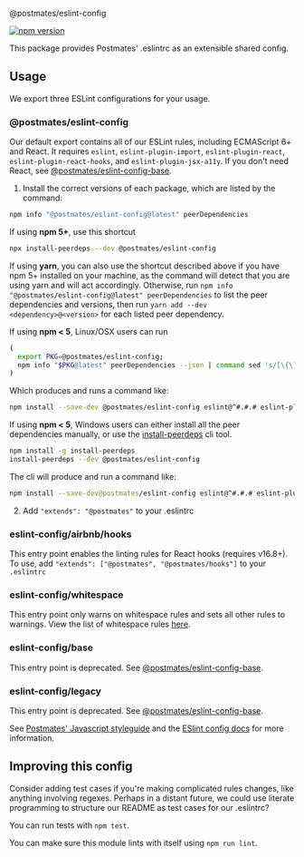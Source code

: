 @postmates/eslint-config

[![npm version](https://badge.fury.io/js/%40postmates%2Feslint-config.svg)](https://badge.fury.io/js/%40postmates%2Feslint-config)

This package provides Postmates' .eslintrc as an extensible shared config.

## Usage

We export three ESLint configurations for your usage.

### @postmates/eslint-config

Our default export contains all of our ESLint rules, including ECMAScript 6+ and React. It requires `eslint`, `eslint-plugin-import`, `eslint-plugin-react`, `eslint-plugin-react-hooks`, and `eslint-plugin-jsx-a11y`. If you don't need React, see [@postmates/eslint-config-base](https://www.npmjs.com/@postmates/eslint-config-base).

1. Install the correct versions of each package, which are listed by the command:

  ```sh
  npm info "@postmates/eslint-config@latest" peerDependencies
  ```

  If using **npm 5+**, use this shortcut

  ```sh
  npx install-peerdeps --dev @postmates/eslint-config
  ```

  If using **yarn**, you can also use the shortcut described above if you have npm 5+ installed on your machine, as the command will detect that you are using yarn and will act accordingly.
  Otherwise, run `npm info "@postmates/eslint-config@latest" peerDependencies` to list the peer dependencies and versions, then run `yarn add --dev <dependency>@<version>` for each listed peer dependency.

  If using **npm < 5**, Linux/OSX users can run

  ```sh
  (
    export PKG=@postmates/eslint-config;
    npm info "$PKG@latest" peerDependencies --json | command sed 's/[\{\},]//g ; s/: /@/g' | xargs npm install --save-dev "$PKG@latest"
  )
  ```

  Which produces and runs a command like:

  ```sh
  npm install --save-dev @postmates/eslint-config eslint@^#.#.# eslint-plugin-jsx-a11y@^#.#.# eslint-plugin-import@^#.#.# eslint-plugin-react@^#.#.# eslint-plugin-react-hooks@^#.#.#
  ```

  If using **npm < 5**, Windows users can either install all the peer dependencies manually, or use the [install-peerdeps](https://github.com/nathanhleung/install-peerdeps) cli tool.

  ```sh
  npm install -g install-peerdeps
  install-peerdeps --dev @postmates/eslint-config
  ```
  The cli will produce and run a command like:

  ```sh
  npm install --save-dev@postmates/eslint-config eslint@^#.#.# eslint-plugin-jsx-a11y@^#.#.# eslint-plugin-import@^#.#.# eslint-plugin-react@^#.#.# eslint-plugin-react-hooks@^#.#.#
  ```

2. Add `"extends": "@postmates"` to your .eslintrc

### eslint-config/airbnb/hooks

This entry point enables the linting rules for React hooks (requires v16.8+). To use, add `"extends": ["@postmates", "@postmates/hooks"]` to your `.eslintrc`

### eslint-config/whitespace

This entry point only warns on whitespace rules and sets all other rules to warnings. View the list of whitespace rules [here](https://github.com/postmates/javascript/blob/master/packages/eslint-config/whitespace.js).

### eslint-config/base

This entry point is deprecated. See [@postmates/eslint-config-base](https://npmjs.com/@postmates/eslint-config-base).

### eslint-config/legacy

This entry point is deprecated. See [@postmates/eslint-config-base](https://npmjs.com/@postmates/eslint-config-base).

See [Postmates' Javascript styleguide](https://github.com/postmates/javascript) and
the [ESlint config docs](https://eslint.org/docs/user-guide/configuring#extending-configuration-files)
for more information.

## Improving this config

Consider adding test cases if you're making complicated rules changes, like anything involving regexes. Perhaps in a distant future, we could use literate programming to structure our README as test cases for our .eslintrc?

You can run tests with `npm test`.

You can make sure this module lints with itself using `npm run lint`.
